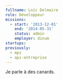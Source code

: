 ```yaml
---
fullname: Loïc Delmaire
role: Développeur
missions:
  - start: '2013-12-01'
    end: '2014-05-31'
    status: admin
    employer: dinum
startups:
previously:
  - mps
  - api-entreprise
---
```


Je parle à des canards.
